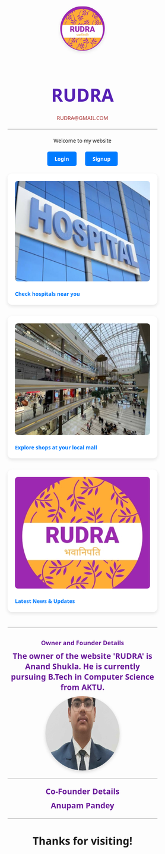 <!DOCTYPE html>
<html lang="en">
<head>
  <meta charset="UTF-8" />
  <meta name="viewport" content="width=device-width, initial-scale=1" />
  <title>RUDRA Website</title>
  <style>
    * {
      margin: 0;
      padding: 0;
      box-sizing: border-box;
      font-family: 'Segoe UI', Tahoma, Geneva, Verdana, sans-serif;
    }

    body {
      background-color: #f4f6f8;
      color: #333;
      line-height: 1.6;
      padding: 20px;
      max-width: 1000px;
      margin: auto;
    }

    header {
      text-align: center;
      margin-bottom: 30px;
    }

    header img.logo {
      width: 120px;
      height: 120px;
      border-radius: 50%;
      box-shadow: 0 4px 10px rgba(0, 0, 0, 0.1);
      margin-bottom: 15px;
      object-fit: cover;
    }

    header h1 {
      color: #5620b4;
      font-size: 3rem;
      margin-bottom: 5px;
    }

    header h4 {
      color: brown;
      font-weight: normal;
      margin-bottom: 15px;
    }

    nav {
      text-align: center;
      margin: 20px 0;
    }

    nav a {
      text-decoration: none;
      color: #fff;
      background-color: #007bff;
      padding: 10px 20px;
      margin: 0 10px;
      border-radius: 5px;
      transition: background 0.3s ease;
      font-weight: 600;
    }

    nav a:hover {
      background-color: #0056b3;
    }

    section {
      margin: 30px auto;
      max-width: 900px;
      background: #fff;
      padding: 20px;
      border-radius: 12px;
      box-shadow: 0 4px 10px rgba(0, 0, 0, 0.1);
    }

    section img {
      width: 100%;
      max-height: 300px;
      object-fit: cover;
      border-radius: 8px;
      margin-bottom: 10px;
    }

    section a {
      display: inline-block;
      margin-top: 10px;
      text-decoration: none;
      color: #007bff;
      font-weight: bold;
    }

    section a:hover {
      text-decoration: underline;
    }

    footer {
      text-align: center;
      margin-top: 40px;
      padding-top: 20px;
      border-top: 2px solid #ccc;
    }

    footer h2,
    footer h3 {
      color: #6a1b9a;
      margin: 10px 0;
    }

    footer img {
      margin: 10px auto;
      display: block;
      height: 200px;
      width: 200px;
      border-radius: 50%;
      object-fit: cover;
      box-shadow: 0 4px 10px rgba(0, 0, 0, 0.15);
    }

    hr {
      margin: 20px 0;
      border: none;
      border-top: 2px solid #ccc;
    }

    /* Responsive */
    @media (max-width: 600px) {
      header h1 {
        font-size: 2.2rem;
      }

      nav a {
        display: block;
        margin: 10px auto;
        width: 90%;
      }
    }
  </style>
</head>
<body>

  <header>
    <!-- Your Logo Image: Replace 'logo.png' with your actual logo file name -->
    <img src="rudra.jpg" alt="RUDRA Logo" class="logo" />
    <h1>RUDRA</h1>
    <h4>RUDRA@GMAIL.COM</h4>
    <hr />
    <p>Welcome to my website</p>
  </header>

  <nav>
    <a href="login.html">Login</a>
    <a href="signup.html">Signup</a>
  </nav>

  <section>
    <img src="hospital 3.jpg" alt="Hospital Image" />
    <a href="hospital.html">Check hospitals near you</a>
  </section>

  <section>
    <img src="mall 2.jpg" alt="Mall Image" />
    <a href="mall.html">Explore shops at your local mall</a>
  </section>

  <section>
    <img src="rudra.jpg" alt="News" />
    <a href="index.html">Latest News & Updates</a>
  </section>

  <footer>
    <h3>Owner and Founder Details</h3>
    <h2>
      The owner of the website 'RUDRA' is Anand Shukla. He is currently pursuing B.Tech in Computer Science from AKTU.
    </h2>
    <img src="ABHAY.JPG" alt="Owner - Anand Shukla" />
    <hr />
    <h2>Co-Founder Details</h2>
    <h2>Anupam Pandey</h2>
    <hr />
    <h1>Thanks for visiting!</h1>
  </footer>

</body>
</html>

